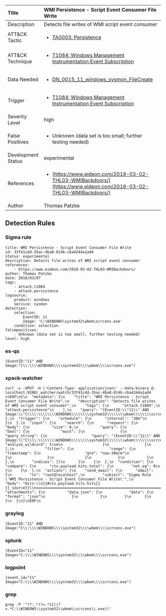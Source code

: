 | Title                | WMI Persistence - Script Event Consumer File Write                                                                                                                                                 |
|:---------------------|:------------------------------------------------------------------------------------------------------------------------------------------------------------|
| Description          | Detects file writes of WMI script event consumer                                                                                                                                           |
| ATT&amp;CK Tactic    |  <ul><li>[TA0003: Persistence](https://attack.mitre.org/tactics/TA0003)</li></ul>  |
| ATT&amp;CK Technique | <ul><li>[T1084: Windows Management Instrumentation Event Subscription](https://attack.mitre.org/techniques/T1084)</li></ul>  |
| Data Needed          | <ul><li>[DN_0015_11_windows_sysmon_FileCreate](../Data_Needed/DN_0015_11_windows_sysmon_FileCreate.md)</li></ul>  |
| Trigger              | <ul><li>[T1084: Windows Management Instrumentation Event Subscription](../Triggers/T1084.md)</li></ul>  |
| Severity Level       | high |
| False Positives      | <ul><li>Unknown (data set is too small; further testing needed)</li></ul>  |
| Development Status   | experimental |
| References           | <ul><li>[https://www.eideon.com/2018-03-02-THL03-WMIBackdoors/](https://www.eideon.com/2018-03-02-THL03-WMIBackdoors/)</li></ul>  |
| Author               | Thomas Patzke |


## Detection Rules

### Sigma rule

```
title: WMI Persistence - Script Event Consumer File Write
id: 33f41cdd-35ac-4ba8-814b-c6a4244a1ad4
status: experimental
description: Detects file writes of WMI script event consumer
references:
    - https://www.eideon.com/2018-03-02-THL03-WMIBackdoors/
author: Thomas Patzke
date: 2018/03/07
tags:
    - attack.t1084
    - attack.persistence
logsource:
    product: windows
    service: sysmon
detection:
    selection:
        EventID: 11
        Image: 'C:\WINDOWS\system32\wbem\scrcons.exe'
    condition: selection
falsepositives: 
    - Unknown (data set is too small; further testing needed)
level: high

```





### es-qs
    
```
(EventID:"11" AND Image:"C\\:\\\\WINDOWS\\\\system32\\\\wbem\\\\scrcons.exe")
```


### xpack-watcher
    
```
curl -s -XPUT -H \'Content-Type: application/json\' --data-binary @- localhost:9200/_watcher/watch/33f41cdd-35ac-4ba8-814b-c6a4244a1ad4 <<EOF\n{\n  "metadata": {\n    "title": "WMI Persistence - Script Event Consumer File Write",\n    "description": "Detects file writes of WMI script event consumer",\n    "tags": [\n      "attack.t1084",\n      "attack.persistence"\n    ],\n    "query": "(EventID:\\"11\\" AND Image:\\"C\\\\:\\\\\\\\WINDOWS\\\\\\\\system32\\\\\\\\wbem\\\\\\\\scrcons.exe\\")"\n  },\n  "trigger": {\n    "schedule": {\n      "interval": "30m"\n    }\n  },\n  "input": {\n    "search": {\n      "request": {\n        "body": {\n          "size": 0,\n          "query": {\n            "bool": {\n              "must": [\n                {\n                  "query_string": {\n                    "query": "(EventID:\\"11\\" AND Image:\\"C\\\\:\\\\\\\\WINDOWS\\\\\\\\system32\\\\\\\\wbem\\\\\\\\scrcons.exe\\")",\n                    "analyze_wildcard": true\n                  }\n                }\n              ],\n              "filter": {\n                "range": {\n                  "timestamp": {\n                    "gte": "now-30m/m"\n                  }\n                }\n              }\n            }\n          }\n        },\n        "indices": []\n      }\n    }\n  },\n  "condition": {\n    "compare": {\n      "ctx.payload.hits.total": {\n        "not_eq": 0\n      }\n    }\n  },\n  "actions": {\n    "send_email": {\n      "email": {\n        "to": "root@localhost",\n        "subject": "Sigma Rule \'WMI Persistence - Script Event Consumer File Write\'",\n        "body": "Hits:\\n{{#ctx.payload.hits.hits}}{{_source}}\\n================================================================================\\n{{/ctx.payload.hits.hits}}",\n        "attachments": {\n          "data.json": {\n            "data": {\n              "format": "json"\n            }\n          }\n        }\n      }\n    }\n  }\n}\nEOF\n
```


### graylog
    
```
(EventID:"11" AND Image:"C\\:\\\\WINDOWS\\\\system32\\\\wbem\\\\scrcons.exe")
```


### splunk
    
```
(EventID="11" Image="C:\\\\WINDOWS\\\\system32\\\\wbem\\\\scrcons.exe")
```


### logpoint
    
```
(event_id="11" Image="C:\\\\WINDOWS\\\\system32\\\\wbem\\\\scrcons.exe")
```


### grep
    
```
grep -P '^(?:.*(?=.*11)(?=.*C:\\WINDOWS\\system32\\wbem\\scrcons\\.exe))'
```



